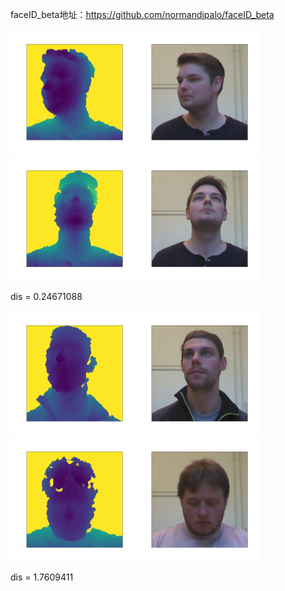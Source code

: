 faceID_beta地址：https://github.com/normandipalo/faceID_beta

<img src='https://raw.githubusercontent.com/zj19941113/faceID_remake/master/img/Figure_1.png' width='200px'/><img src='https://raw.githubusercontent.com/zj19941113/faceID_remake/master/img/Figure_2.png' width='200px'/><img src='https://raw.githubusercontent.com/zj19941113/faceID_remake/master/img/Figure_3.png' width='200px'/><img src='https://raw.githubusercontent.com/zj19941113/faceID_remake/master/img/Figure_4.png' width='200px'/>

dis = 0.24671088

<img src='https://raw.githubusercontent.com/zj19941113/faceID_remake/master/img/Figure_21.png' width='200px'/><img src='https://raw.githubusercontent.com/zj19941113/faceID_remake/master/img/Figure_22.png' width='200px'/><img src='https://raw.githubusercontent.com/zj19941113/faceID_remake/master/img/Figure_23.png' width='200px'/><img src='https://raw.githubusercontent.com/zj19941113/faceID_remake/master/img/Figure_24.png' width='200px'/>

dis = 1.7609411

